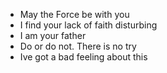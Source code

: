 - May the Force be with you
- I find your lack of faith disturbing
- I am your father 
- Do or do not. There is no try
- Ive got a bad feeling about this
